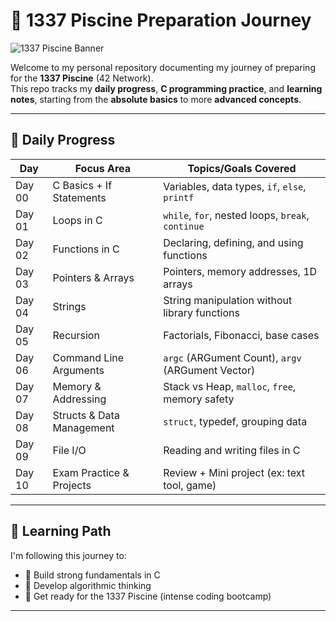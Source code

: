 # 🧠 1337 Piscine Preparation Journey

![1337 Piscine Banner](https://sdmntpritalynorth.oaiusercontent.com/files/00000000-d84c-6246-8c03-109ec4b0c1b2/raw?se=2025-05-14T16%3A58%3A53Z&sp=r&sv=2024-08-04&sr=b&scid=00000000-0000-0000-0000-000000000000&skoid=b32d65cd-c8f1-46fb-90df-c208671889d4&sktid=a48cca56-e6da-484e-a814-9c849652bcb3&skt=2025-05-14T07%3A59%3A13Z&ske=2025-05-15T07%3A59%3A13Z&sks=b&skv=2024-08-04&sig=Ri0wLEHUqXKxg5gwZMAIWSWOsLvCUSWDB6LXj28HQ7g%3D)


Welcome to my personal repository documenting my journey of preparing for the **1337 Piscine** (42 Network).  
This repo tracks my **daily progress**, **C programming practice**, and **learning notes**, starting from the **absolute basics** to more **advanced concepts**.

---

## 📅 Daily Progress

| Day    | Focus Area                   | Topics/Goals Covered                         |
|--------|------------------------------|----------------------------------------------|
| Day 00 | C Basics + If Statements     | Variables, data types, `if`, `else`, `printf` |
| Day 01 | Loops in C                   | `while`, `for`, nested loops, `break`, `continue` |
| Day 02 | Functions in C               | Declaring, defining, and using functions     |
| Day 03 | Pointers & Arrays            | Pointers, memory addresses, 1D arrays        |
| Day 04 | Strings                      | String manipulation without library functions |
| Day 05 | Recursion                    | Factorials, Fibonacci, base cases            |
| Day 06 | Command Line Arguments                 | `argc` (ARGument Count), `argv` (ARGument Vector)       |
| Day 07 | Memory & Addressing          | Stack vs Heap, `malloc`, `free`, memory safety |
| Day 08 | Structs & Data Management    | `struct`, typedef, grouping data             |
| Day 09 | File I/O                     | Reading and writing files in C               |
| Day 10 | Exam Practice & Projects     | Review + Mini project (ex: text tool, game)  |

---

## 🧭 Learning Path

I'm following this journey to:

- 🔁 Build strong fundamentals in C
- 🧠 Develop algorithmic thinking
- 🔧 Get ready for the 1337 Piscine (intense coding bootcamp)

---
